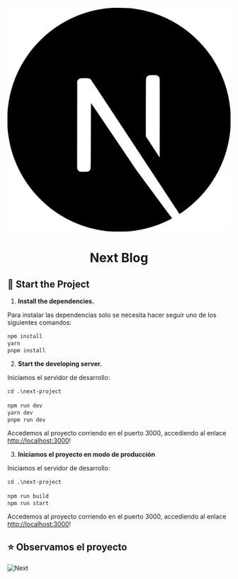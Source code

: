 <p align="center">
  <img src="./public/next.svg" />
</p>
<h1 align="center">
  Next Blog
</h1>

## 🚀 Start the Project

1. **Install the dependencies.**

Para instalar las dependencias solo se necesita hacer seguir uno de los siguientes comandos:

```shell
npm install
yarn
pnpm install
```

2. **Start the developing server.**

Iniciamos el servidor de desarrollo:

```shell
cd .\next-project

npm run dev
yarn dev
pnpm run dev
```

Accedemos al proyecto corriendo en el puerto 3000, accediendo al enlace <http://localhost:3000>!

3. **Iniciamos el proyecto en modo de producción**

Iniciamos el servidor de desarrollo:

```shell
cd .\next-project

npm run build
npm run start
```

Accedemos al proyecto corriendo en el puerto 3000, accediendo al enlace <http://localhost:3000>!

## ⭐ Observamos el proyecto

![Next](https://i.pinimg.com/originals/3c/b3/5f/3cb35f439ce29fa82971d226d9e472a2.png)

